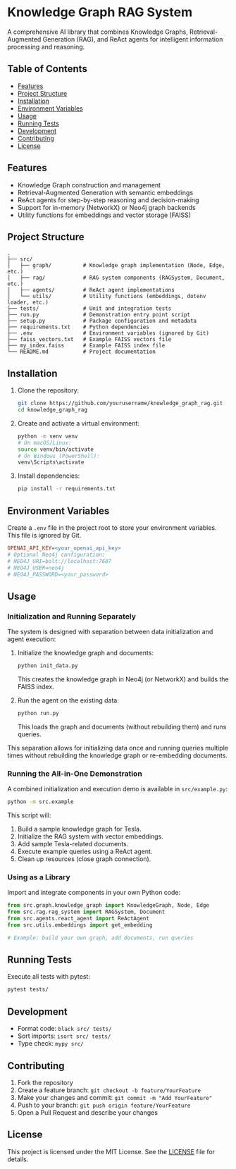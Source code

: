 # Knowledge Graph RAG System

A comprehensive AI library that combines Knowledge Graphs, Retrieval-Augmented Generation (RAG), and ReAct agents for intelligent information processing and reasoning.

## Table of Contents

- [Features](#features)
- [Project Structure](#project-structure)
- [Installation](#installation)
- [Environment Variables](#environment-variables)
- [Usage](#usage)
- [Running Tests](#running-tests)
- [Development](#development)
- [Contributing](#contributing)
- [License](#license)

## Features

- Knowledge Graph construction and management
- Retrieval-Augmented Generation with semantic embeddings
- ReAct agents for step-by-step reasoning and decision-making
- Support for in-memory (NetworkX) or Neo4j graph backends
- Utility functions for embeddings and vector storage (FAISS)

## Project Structure

```
.
├── src/
│   ├── graph/          # Knowledge graph implementation (Node, Edge, etc.)
│   ├── rag/            # RAG system components (RAGSystem, Document, etc.)
│   ├── agents/         # ReAct agent implementations
│   └── utils/          # Utility functions (embeddings, dotenv loader, etc.)
├── tests/              # Unit and integration tests
├── run.py              # Demonstration entry point script
├── setup.py            # Package configuration and metadata
├── requirements.txt    # Python dependencies
├── .env                # Environment variables (ignored by Git)
├── faiss_vectors.txt   # Example FAISS vectors file
├── my_index.faiss      # Example FAISS index file
└── README.md           # Project documentation
```

## Installation

1. Clone the repository:
   ```bash
   git clone https://github.com/yourusername/knowledge_graph_rag.git
   cd knowledge_graph_rag
   ```

2. Create and activate a virtual environment:
   ```bash
   python -m venv venv
   # On macOS/Linux:
   source venv/bin/activate
   # On Windows (PowerShell):
   venv\Scripts\activate
   ```

3. Install dependencies:
   ```bash
   pip install -r requirements.txt
   ```

## Environment Variables

Create a `.env` file in the project root to store your environment variables. This file is ignored by Git.

```ini
OPENAI_API_KEY=<your_openai_api_key>
# Optional Neo4j configuration:
# NEO4J_URI=bolt://localhost:7687
# NEO4J_USER=neo4j
# NEO4J_PASSWORD=<your_password>
```

## Usage

### Initialization and Running Separately

The system is designed with separation between data initialization and agent execution:

1. Initialize the knowledge graph and documents:
   ```bash
   python init_data.py
   ```
   This creates the knowledge graph in Neo4j (or NetworkX) and builds the FAISS index.

2. Run the agent on the existing data:
   ```bash
   python run.py
   ```
   This loads the graph and documents (without rebuilding them) and runs queries.

This separation allows for initializing data once and running queries multiple times without rebuilding the knowledge graph or re-embedding documents.

### Running the All-in-One Demonstration

A combined initialization and execution demo is available in `src/example.py`:

```bash
python -m src.example
```

This script will:
1. Build a sample knowledge graph for Tesla.
2. Initialize the RAG system with vector embeddings.
3. Add sample Tesla-related documents.
4. Execute example queries using a ReAct agent.
5. Clean up resources (close graph connection).

### Using as a Library

Import and integrate components in your own Python code:

```python
from src.graph.knowledge_graph import KnowledgeGraph, Node, Edge
from src.rag.rag_system import RAGSystem, Document
from src.agents.react_agent import ReActAgent
from src.utils.embeddings import get_embedding

# Example: build your own graph, add documents, run queries
```

## Running Tests

Execute all tests with pytest:

```bash
pytest tests/
```

## Development

- Format code: `black src/ tests/`
- Sort imports: `isort src/ tests/`
- Type check: `mypy src/`

## Contributing

1. Fork the repository
2. Create a feature branch: `git checkout -b feature/YourFeature`
3. Make your changes and commit: `git commit -m "Add YourFeature"`
4. Push to your branch: `git push origin feature/YourFeature`
5. Open a Pull Request and describe your changes

## License

This project is licensed under the MIT License. See the [LICENSE](LICENSE) file for details. 